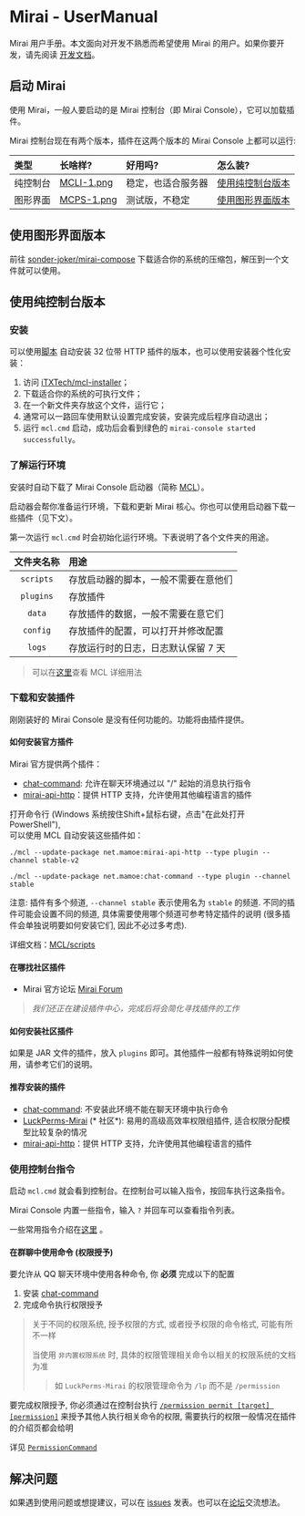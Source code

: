 # Mirai - UserManual

Mirai 用户手册。本文面向对开发不熟悉而希望使用 Mirai 的用户。如果你要开发，请先阅读 [开发文档](README.md)。

## 启动 Mirai

使用 Mirai，一般人要启动的是 Mirai 控制台（即 Mirai Console），它可以加载插件。

Mirai 控制台现在有两个版本，插件在这两个版本的 Mirai Console 上都可以运行:

[MCLI-1.png]: .UserManual_images/MCLI-1.png

[MCPS-1.png]: .UserManual_images/MCPS-1.png

| 类型   | 长啥样?         | 好用吗?      | 怎么装?                  |
|:-----|:-------------|:----------|:----------------------|
| 纯控制台 | [MCLI-1.png] | 稳定，也适合服务器 | [使用纯控制台版本](#使用纯控制台版本) |
| 图形界面 | [MCPS-1.png] | 测试版，不稳定   | [使用图形界面版本](#使用图形界面版本) |

## 使用图形界面版本

前往 [sonder-joker/mirai-compose](https://github.com/sonder-joker/mirai-compose/releases)
下载适合你的系统的压缩包，解压到一个文件就可以使用。

## 使用纯控制台版本

### 安装

可以使用[脚本](https://mirai.mamoe.net/assets/uploads/files/1618372079496-install-20210412.cmd)
自动安装 32 位带 HTTP 插件的版本，也可以使用安装器个性化安装：

1. 访问 [iTXTech/mcl-installer](https://github.com/iTXTech/mcl-installer/releases)；
2. 下载适合你的系统的可执行文件；
3. 在一个新文件夹存放这个文件，运行它；
4. 通常可以一路回车使用默认设置完成安装，安装完成后程序自动退出；
5. 运行 `mcl.cmd` 启动，成功后会看到绿色的 `mirai-console started successfully`。

### 了解运行环境

安装时自动下载了 Mirai Console
启动器（简称 [MCL](https://github.com/iTXTech/mirai-console-loader)）。

启动器会帮你准备运行环境，下载和更新 Mirai 核心。你也可以使用启动器下载一些插件（见下文）。

第一次运行 `mcl.cmd` 时会初始化运行环境。下表说明了各个文件夹的用途。

|   文件夹名称   | 用途                  |
|:---------:|:--------------------|
| `scripts` | 存放启动器的脚本，一般不需要在意他们  |
| `plugins` | 存放插件                |
|  `data`   | 存放插件的数据，一般不需要在意它们   |
| `config`  | 存放插件的配置，可以打开并修改配置   |
|  `logs`   | 存放运行时的日志，日志默认保留 7 天 |

> 可以在[这里](https://github.com/iTXTech/mirai-console-loader)查看 MCL 详细用法

### 下载和安装插件

刚刚装好的 Mirai Console 是没有任何功能的。功能将由插件提供。

#### 如何安装官方插件

Mirai 官方提供两个插件：

- [chat-command](https://github.com/project-mirai/chat-command):
  允许在聊天环境通过以 "/" 起始的消息执行指令
- [mirai-api-http](https://github.com/project-mirai/mirai-api-http)：提供
  HTTP 支持，允许使用其他编程语言的插件

打开命令行 (Windows 系统按住Shift+鼠标右键，点击"在此处打开 PowerShell"),  
可以使用 MCL 自动安装这些插件如：

```
./mcl --update-package net.mamoe:mirai-api-http --type plugin --channel stable-v2

./mcl --update-package net.mamoe:chat-command --type plugin --channel stable
```

注意: 插件有多个频道, `--channel stable` 表示使用名为 `stable` 的频道. 不同的插件可能会设置不同的频道, 具体需要使用哪个频道可参考特定插件的说明 (很多插件会单独说明要如何安装它们, 因此不必过多考虑).

详细文档：[MCL/scripts](https://github.com/iTXTech/mirai-console-loader/blob/master/scripts/README.md)

#### 在哪找社区插件

- Mirai
  官方论坛 [Mirai Forum](https://mirai.mamoe.net/category/11/%E6%8F%92%E4%BB%B6%E5%8F%91%E5%B8%83)

> *我们还正在建设插件中心，完成后将会简化寻找插件的工作*

#### 如何安装社区插件

如果是 JAR 文件的插件，放入 `plugins` 即可。其他插件一般都有特殊说明如何使用，请参考它们的说明。

#### 推荐安装的插件

- [chat-command](https://github.com/project-mirai/chat-command):
  不安装此环境不能在聊天环境中执行命令
- [LuckPerms-Mirai](https://github.com/Karlatemp/LuckPerms-Mirai) (*
  社区*): 易用的高级高效率权限组插件, 适合权限分配模型比较复杂的情况
- [mirai-api-http](https://github.com/project-mirai/mirai-api-http)：提供
  HTTP 支持，允许使用其他编程语言的插件

### 使用控制台指令

启动 `mcl.cmd` 就会看到控制台。在控制台可以输入指令，按回车执行这条指令。

Mirai Console 内置一些指令，输入 `?` 并回车可以查看指令列表。

一些常用指令介绍在[这里](/mirai-console/docs/BuiltInCommands.md#mirai-console---builtin-commands)
。

#### 在群聊中使用命令 (权限授予)

要允许从 QQ 聊天环境中使用各种命令, 你 **必须** 完成以下的配置

1. 安装 [chat-command](https://github.com/project-mirai/chat-command)
2. 完成命令执行权限授予

> 关于不同的权限系统, 授予权限的方式, 或者授予权限的命令格式, 可能有所不一样
>
> 当使用 `非内置权限系统` 时, 具体的权限管理相关命令以相关的权限系统的文档为准
> > 如 `LuckPerms-Mirai` 的权限管理命令为 `/lp` 而不是 `/permission`

要完成权限授予, 你必须通过在控制台执行
[`/permission permit [target] [permission]`](/mirai-console/docs/BuiltInCommands.md#permissioncommand)
来授予其他人执行相关命令的权限, 需要执行的权限一般情况在插件的介绍页都会给明

详见 [`PermissionCommand`](/mirai-console/docs/BuiltInCommands.md#permissioncommand)

## 解决问题

如果遇到使用问题或想提建议，可以在 [issues](https://github.com/mamoe/mirai/issues)
发表。也可以在[论坛](https://mirai.mamoe.net/)交流想法。

